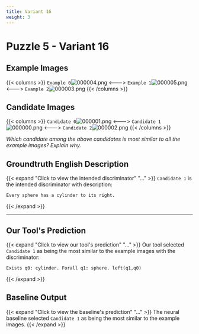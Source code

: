 ```yaml
---
title: Variant 16
weight: 3
---
```


# Puzzle 5 - Variant 16

## Example Images
{{< columns >}}
`Example 0`![000004.png](/clevr-variants/shield/fovariant-16/render/images/CLEVR_val_000004.png)
<--->
`Example 1`![000005.png](/clevr-variants/shield/fovariant-16/render/images/CLEVR_val_000005.png)
<--->
`Example 2`![000003.png](/clevr-variants/shield/fovariant-16/render/images/CLEVR_val_000003.png)
{{< /columns >}}

## Candidate Images
{{< columns >}}
`Candidate 0`![000001.png](/clevr-variants/shield/fovariant-16/render/images/CLEVR_val_000001.png)
<--->
`Candidate 1`![000000.png](/clevr-variants/shield/fovariant-16/render/images/CLEVR_val_000000.png)
<--->
`Candidate 2`![000002.png](/clevr-variants/shield/fovariant-16/render/images/CLEVR_val_000002.png)
{{< /columns >}}

*Which candidate among the above candidates is most similar to all the example images? Explain why.*

## Groundtruth English Description

{{< expand "Click to view the intended discriminator" "..." >}}
`Candidate 1` is the intended discriminator with description:
```plaintext 
Every sphere has a cylinder to its right.
```
{{< /expand >}}

---



## Our Tool's Prediction

{{< expand "Click to view our tool's prediction" "..." >}}
Our tool selected `Candidate 1` as being the most similar to the example images with the discriminator:
```plaintext
Exists q0: cylinder. Forall q1: sphere. left(q1,q0)
```
{{< /expand >}}



## Baseline Output

{{< expand "Click to view the baseline's prediction" "..." >}}
The neural baseline selected `Candidate 1` as being the most similar to the example images.
{{< /expand >}}


